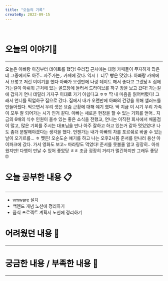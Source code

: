 ```yaml
---
title: "오늘의 기록"
createBy: 2022-09-15
---
```



<br>

<h2 style="font-size:26px; color:black ">오늘의 이야기🧧</h2>

--- 
오늘은 아빠랑 아침부터 데이트를 했당! 우리집 근처에는 대형 카페들이 무지하게 많은데 그중에서도 아주.. 자주가는,. 카페에 갔다. 역시ㅣ 너무 빵은 맛있다. 아빠랑 카페에서 요렇고 저런 이야기를 했다
아빠가 오랜만에 나랑 데이트 해서 좋다고 그랬당ㅎ 집에 가는길이 아쉬워 근처에 있는 골프장에 들러서 드라이브를 하구 장을 보고 갔다! 가는길에 갑자기 언니 데릴러 가자구 이대로 가기 아쉽다고 ㅎㅎ 딱
내 마음을 읽어버렸다! 그래서 언니를 픽업하구 집으로 갔다.
집에서 내가 오랜만에 아빠의 건강을 위해 샐러드를 만들어줬다. 
먹으면서 우리 셋은 요즘 근황에 대해 얘기 했다. 딱 지금 이 시기 우리 가족이 모두 잘 되어가는 시기 인거 같다. 아빠는 새로운 현장을 할 수 있는 기회를 얻어.. 지금의 6배의 식수 인원이 올수 있는 좋은 소식을 전했고, 언니는 이직한 회사에서 배울점이 많고, 많은 기회를 주시는 대표님을 만나 아주 잘하고 하고 있는거 같아 멋있었다! 나도 좀더 분발해야겠다는 생각을 했다. 언젠가는 내가 아빠의 차를 포르쉐로 바꿀 수 있는 날이 오기르를... ㅎ 쩃든! 오순도순 얘기를 하고 나는 오후2시쯤 준서를 만나러 용산 아이파크에 갔다. 가서 영화도 보고~ 마라탕도 먹었다! 준서를 못볼줄 알고 굉장히.. 아쉬웠지만!
다행이 만날 수 있어 좋았당 ㅎㅎ 조금 굉장히 거리가 멀긴하지만 그래두 좋당 🤓 


####  
<h2 style="font-size:26px; color:black ">오늘 공부한 내용 📋</h2>

---
- vmware 설치
- 백엔드 개념 노션에 정리하기
- 품식 프로젝트 계획서 노션에 정리하기

<h2 style="font-size:26px; color:black ">어려웠던 내용 🤢</h2>

---

<h2 style="font-size:26px; color:black ">궁금한 내용 / 부족한 내용 🧐</h2>

--- 




